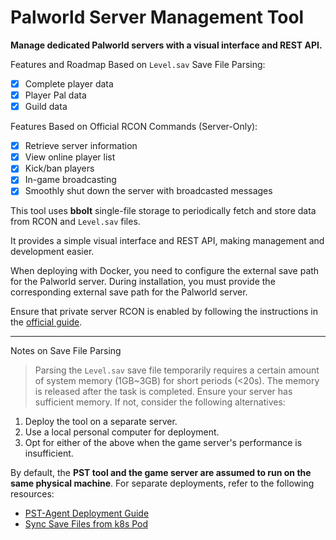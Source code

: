 # Palworld Server Management Tool

**Manage dedicated Palworld servers with a visual interface and REST API.**

Features and Roadmap Based on `Level.sav` Save File Parsing:

- [x] Complete player data
- [x] Player Pal data
- [x] Guild data

Features Based on Official RCON Commands (Server-Only):

- [x] Retrieve server information
- [x] View online player list
- [x] Kick/ban players
- [x] In-game broadcasting
- [x] Smoothly shut down the server with broadcasted messages

This tool uses **bbolt** single-file storage to periodically fetch and store data from RCON and `Level.sav` files. 

It provides a simple visual interface and REST API, making management and development easier.

When deploying with Docker, you need to configure the external save path for the Palworld server. During installation, you must provide the corresponding external save path for the Palworld server.

Ensure that private server RCON is enabled by following the instructions in the [official guide](https://github.com/zaigie/palworld-server-tool?tab=readme-ov-file#%E5%A6%82%E4%BD%95%E5%BC%80%E5%90%AF%E7%A7%81%E6%9C%8D-rcon).

---

Notes on Save File Parsing

> Parsing the `Level.sav` save file temporarily requires a certain amount of system memory (1GB~3GB) for short periods (<20s). The memory is released after the task is completed. Ensure your server has sufficient memory. If not, consider the following alternatives:

1. Deploy the tool on a separate server.
2. Use a local personal computer for deployment.
3. Opt for either of the above when the game server's performance is insufficient.

By default, the **PST tool and the game server are assumed to run on the same physical machine**. For separate deployments, refer to the following resources:

- [PST-Agent Deployment Guide](https://github.com/zaigie/palworld-server-tool/blob/main/README.agent.md)
- [Sync Save Files from k8s Pod](https://github.com/zaigie/palworld-server-tool?tab=readme-ov-file#%E4%BB%8E-k8s-pod-%E5%90%8C%E6%AD%A5%E5%AD%98%E6%A1%A3)